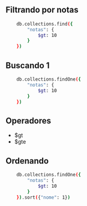 ## Filtrando por notas

```bash
    db.collections.find({
        "notas": {
            $gt: 10
        }
    })
```

## Buscando 1


```bash
    db.collections.findOne({
        "notas": {
            $gt: 10
        }
    })
```


## Operadores 

- $gt
- $gte 

## Ordenando

```bash
    db.collections.findOne({
        "notas": {
            $gt: 10
        }
    }).sort({"nome": 1})
```